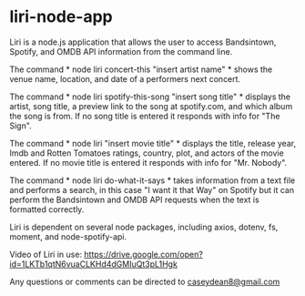 # liri-node-app

Liri is a node.js application that allows the user to access Bandsintown, Spotify, and OMDB API information from the command line.

The command * node liri concert-this "insert artist name" * shows the venue name, location, and date of a performers next concert.

The command * node liri spotify-this-song "insert song title" * displays the artist, song title, a preview link to the song at spotify.com, and which album the song is from. If no song title is entered it responds with info for "The Sign".

The command * node liri "insert movie title" * displays the title, release year, Imdb and Rotten Tomatoes ratings, country, plot, and actors of the movie entered. If no movie title is entered it responds with info for "Mr. Nobody".

The command * node liri do-what-it-says * takes information from a text file and performs a search, in this case "I want it that Way" on Spotify but it can perform the Bandsintown and OMDB API requests when the text is formatted correctly.

Liri is dependent on several node packages, including axios, dotenv, fs, moment, and node-spotify-api.

Video of Liri in use: https://drive.google.com/open?id=1LKTb1qtN6vuaCLKHd4dGMIuQt3pL1Hgk

Any questions or comments can be directed to caseydean8@gmail.com
